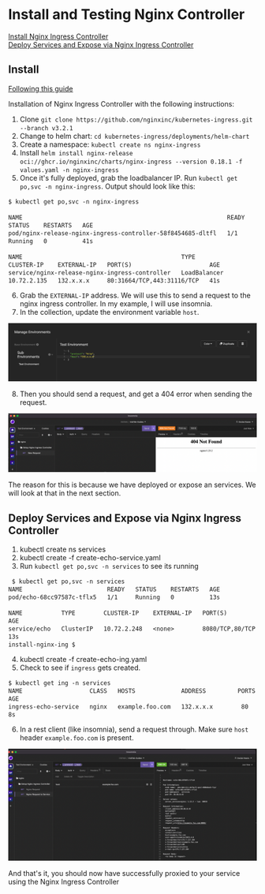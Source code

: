 # Install and Testing Nginx Controller

[Install Nginx Ingress Controller](#Install) \
[Deploy Services and Expose via Nginx Ingress Controller](#Deploy-Services-and-Expose-via-Nginx-Ingress-Controller)

## Install

[Following this guide](https://docs.nginx.com/nginx-ingress-controller/installation/installation-with-helm/#installing-the-chart-1) 

Installation of Nginx Ingress Controller with the following instructions:

1. Clone `git clone https://github.com/nginxinc/kubernetes-ingress.git --branch v3.2.1` 
2. Change to helm chart:   `cd kubernetes-ingress/deployments/helm-chart`
3. Create a namespace: `kubectl create ns nginx-ingress`
4. Install `helm install nginx-release oci://ghcr.io/nginxinc/charts/nginx-ingress --version 0.18.1 -f values.yaml -n nginx-ingress`
5. Once it's fully deployed, grab the loadbalancer IP. Run `kubectl get po,svc -n nginx-ingress`. Output should look like this:

```
$ kubectl get po,svc -n nginx-ingress

NAME                                                          READY   STATUS    RESTARTS   AGE
pod/nginx-release-nginx-ingress-controller-58f8454685-dltfl   1/1     Running   0          41s

NAME                                             TYPE           CLUSTER-IP    EXTERNAL-IP   PORT(S)                      AGE
service/nginx-release-nginx-ingress-controller   LoadBalancer   10.72.2.135   132.x.x.x     80:31664/TCP,443:31116/TCP   41s
```

6. Grab the `EXTERNAL-IP` address. We will use this to send a request to the nginx ingress controller. In my example, I will use insomnia. 
7. In the collection, update the environment variable `host`.

![Insomnia Environment](images/insomnia-env.png)

8. Then you should send a request, and get a 404 error when sending the request.

![Nginx Request](images/nginx-request.png)

The reason for this is because we have deployed or expose an services. We will look at that in the next section.

## Deploy Services and Expose via Nginx Ingress Controller

1. kubectl create ns services
2. kubectl create -f create-echo-service.yaml
3. Run `kubectl get po,svc -n services` to see its running

```
 $ kubectl get po,svc -n services
NAME                        READY   STATUS    RESTARTS   AGE
pod/echo-68cc97587c-tflx5   1/1     Running   0          13s

NAME           TYPE        CLUSTER-IP    EXTERNAL-IP   PORT(S)           AGE
service/echo   ClusterIP   10.72.2.248   <none>        8080/TCP,80/TCP   13s
install-nginx-ing $ 
```

4. kubectl create -f create-echo-ing.yaml
5. Check to see if `ingress` gets created.

```
$ kubectl get ing -n services
NAME                   CLASS   HOSTS             ADDRESS         PORTS   AGE
ingress-echo-service   nginx   example.foo.com   132.x.x.x        80      8s
```

6. In a rest client (like insomnia), send a request through. Make sure `host` header `example.foo.com` is present. 

![Nginx Ingress Request](images/nginx-to-svc.png)

And that's it, you should now have successfully proxied to your service using the Nginx Ingress Controller

